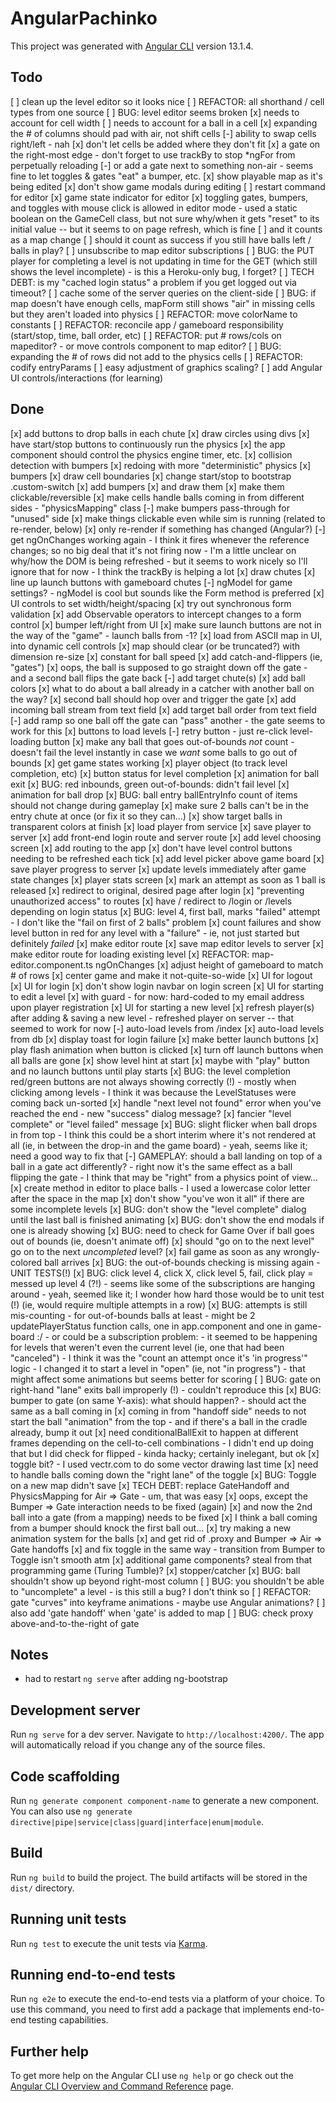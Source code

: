 # AngularPachinko

This project was generated with [Angular CLI](https://github.com/angular/angular-cli) version 13.1.4.

## Todo

[ ] clean up the level editor so it looks nice
[ ] REFACTOR: all shorthand / cell types from one source
[ ] BUG: level editor seems broken
    [x] needs to account for cell width
    [ ] needs to account for a ball in a cell
    [x] expanding the # of columns should pad with air, not shift cells
    [-] ability to swap cells right/left
        - nah
    [x] don't let cells be added where they don't fit
        [x] a gate on the right-most edge
            - don't forget to use trackBy to stop *ngFor from perpetually reloading
        [-] or add a gate next to something non-air
            - seems fine to let toggles & gates "eat" a bumper, etc.
    [x] show playable map as it's being edited
    [x] don't show game modals during editing
    [ ] restart command for editor
    [x] game state indicator for editor
    [x] toggling gates, bumpers, and toggles with mouse click is allowed in editor mode
        - used a static boolean on the GameCell class, but not sure why/when it gets "reset" to its initial value -- but it seems to on page refresh, which is fine
        [ ] and it counts as a map change
[ ] should it count as success if you still have balls left / balls in play?
[ ] unsubscribe to map editor subscriptions
[ ] BUG: the PUT player for completing a level is not updating in time for the GET (which still shows the level incomplete)
    - is this a Heroku-only bug, I forget?
[ ] TECH DEBT: is my "cached login status" a problem if you get logged out via timeout?
[ ] cache some of the server queries on the client-side
[ ] BUG: if map doesn't have enough cells, mapForm still shows "air" in missing cells but they aren't loaded into physics
[ ] REFACTOR: move colorName to constants
[ ] REFACTOR: reconcile app / gameboard responsibility (start/stop, time, ball order, etc)
[ ] REFACTOR: put # rows/cols on mapeditor?
    - or move controls component to map editor?
[ ] BUG: expanding the # of rows did not add to the physics cells
[ ] REFACTOR: codify entryParams
[ ] easy adjustment of graphics scaling?
[ ] add Angular UI controls/interactions (for learning)

## Done

[x] add buttons to drop balls in each chute
[x] draw circles using divs
[x] have start/stop buttons to continuously run the physics
    [x] the app component should control the physics engine timer, etc.
[x] collision detection with bumpers
[x] redoing with more "deterministic" physics
    [x] bumpers
    [x] draw cell boundaries
[x] change start/stop to bootstrap .custom-switch
[x] add bumpers
    [x] and draw them
    [x] make them clickable/reversible
[x] make cells handle balls coming in from different sides
    - "physicsMapping" class
[-] make bumpers pass-through for "unused" side
[x] make things clickable even while sim is running (related to re-render, below)
[x] only re-render if something has changed (Angular?)
[-] get ngOnChanges working again
    - I think it fires whenever the reference changes; so no big deal that it's not firing now
    - I'm a little unclear on why/how the DOM is being refreshed
    - but it seems to work nicely so I'll ignore that for now
      - I think the trackBy is helping a lot
[x] draw chutes
[x] line up launch buttons with gameboard chutes
[-] ngModel for game settings?
    - ngModel is cool but sounds like the Form method is preferred
[x] UI controls to set width/height/spacing
    [x] try out synchronous form validation
    [x] add Observable operators to intercept changes to a form control
[x] bumper left/right from UI
[x] make sure launch buttons are not in the way of the "game"
    - launch balls from -1?
[x] load from ASCII map in UI, into dynamic cell controls
[x] map should clear (or be truncated?) with dimension re-size
[x] constant for ball speed
[x] add catch-and-flippers (ie, "gates")
[x] oops, the ball is supposed to go straight down off the gate
    - and a second ball flips the gate back
[-] add target chute(s)
[x] add ball colors
[x] what to do about a ball already in a catcher with another ball on the way?
    [x] second ball should hop over and trigger the gate
[x] add incoming ball stream from text field
[x] add target ball order from text field
[-] add ramp so one ball off the gate can "pass" another
    - the gate seems to work for this
[x] buttons to load levels
[-] retry button
    - just re-click level-loading button
[x] make any ball that goes out-of-bounds *not* count
    - doesn't fail the level instantly in case we *want* some balls to go out of bounds
[x] get game states working
[x] player object (to track level completion, etc)
[x] button status for level completion
[x] animation for ball exit
[x] BUG: red inbounds, green out-of-bounds: didn't fail level
[x] animation for ball drop
[x] BUG: ball entry ballEntryInfo count of items should not change during gameplay
[x] make sure 2 balls can't be in the entry chute at once (or fix it so they can...)
[x] show target balls in transparent colors at finish
[x] load player from service
[x] save player to server
[x] add front-end login route and server route
[x] add level choosing screen
[x] add routing to the app
[x] don't have level control buttons needing to be refreshed each tick
[x] add level picker above game board
[x] save player progress to server
[x] update levels immediately after game state changes
[x] player stats screen
[x] mark an attempt as soon as 1 ball is released
[x] redirect to original, desired page after login
[x] "preventing unauthorized access" to routes
[x] have / redirect to /login or /levels depending on login status
[x] BUG: level 4, first ball, marks "failed" attempt
    - I don't like the "fail on first of 2 balls" problem
[x] count failures and show level button in red for any level with a "failure"
    - ie, not just started but definitely *failed*
[x] make editor route
[x] save map editor levels to server
[x] make editor route for loading existing level
[x] REFACTOR: map-editor.component.ts ngOnChanges
[x] adjust height of gameboard to match # of rows
[x] center game and make it not-quite-so-wide
[x] UI for logout
[x] UI for login
    [x] don't show login navbar on login screen
[x] UI for starting to edit a level
    [x] with guard
        - for now: hard-coded to my email address upon player registration
[x] UI for starting a new level
[x] refresh player(s) after adding & saving a new level
    - refreshed player on server -- that seemed to work for now
[-] auto-load levels from /index
[x] auto-load levels from db
[x] display toast for login failure
[x] make better launch buttons
    [x] play flash animation when button is clicked
    [x] turn off launch buttons when all balls are gone
[x] show level hint at start
    [x] maybe with "play" button and no launch buttons until play starts
[x] BUG: the level completion red/green buttons are not always showing correctly (!)
    - mostly when clicking among levels
    - I think it was because the LevelStatuses were coming back un-sorted
[x] handle "next level not found" error when you've reached the end
    - new "success" dialog message?
[x] fancier "level complete" or "level failed" message
[x] BUG: slight flicker when ball drops in from top
    - I think this could be a short interim where it's not rendered at all (ie, in between the drop-in and the game board)
      - yeah, seems like it; need a good way to fix that
[-] GAMEPLAY: should a ball landing on top of a ball in a gate act differently?
    - right now it's the same effect as a ball flipping the gate
        - I think that may be "right" from a physics point of view...
[x] create method in editor to place balls
    - I used a lowercase color letter after the space in the map
[x] don't show "you've won it all" if there are some incomplete levels
[x] BUG: don't show the "level complete" dialog until the last ball is finished animating
[x] BUG: don't show the end modals if one is already showing
[x] BUG: need to check for Game Over if ball goes out of bounds (ie, doesn't animate off)
[x] should "go on to the next level" go on to the next *uncompleted* level?
[x] fail game as soon as any wrongly-colored ball arrives
[x] BUG: the out-of-bounds checking is missing again
    - UNIT TESTS(!)
[x] BUG: click level 4, click X, click level 5, fail, click play = messed up level 4 (?!)
    - seems like some of the subscriptions are hanging around
        - yeah, seemed like it; I wonder how hard those would be to unit test (!) (ie, would require multiple attempts in a row)
[x] BUG: attempts is still mis-counting
     - for out-of-bounds balls at least
     - might be 2 updatePlayerStatus function calls, one in app.component and one in game-board :/
     - or could be a subscription problem:
        - it seemed to be happening for levels that weren't even the current level (ie, one that had been "canceled")
        - I think it was the "count an attempt once it's 'in progress'" logic
            - I changed it to start a level in "open" (ie, not "in progress")
                - that might affect some animations but seems better for scoring
[ ] BUG: gate on right-hand "lane" exits ball improperly (!)
    - couldn't reproduce this
[x] BUG: bumper to gate (on same Y-axis): what should happen?
    - should act the same as a ball coming in
        [x] coming in from "handoff side" needs to not start the ball "animation" from the top
    - and if there's a ball in the cradle already, bump it out
    [x] need conditionalBallExit to happen at different frames depending on the cell-to-cell combinations
        - I didn't end up doing that but I did check for flipped
          - kinda hacky; certainly inelegant, but ok
    [x] toggle bit?
        - I used vectr.com to do some vector drawing last time
        [x] need to handle balls coming down the "right lane" of the toggle
[x] BUG: Toggle on a new map didn't save
[x] TECH DEBT: replace GateHandoff and PhysicsMapping for Air => Gate
    - um, that was easy
        [x] oops, except the Bumper => Gate interaction needs to be fixed (again)
          [x] and now the 2nd ball into a gate (from a mapping) needs to be fixed
              [x] I think a ball coming from a bumper should knock the first ball out...
                  [x] try making a new animation system for the balls
                  [x] and get rid of .proxy and Bumper => Air => Gate handoffs
                  [x] and fix toggle in the same way
                      - transition from Bumper to Toggle isn't smooth atm
[x] additional game components? steal from that programming game (Turing Tumble)?
    [x] stopper/catcher
[x] BUG: ball shouldn't show up beyond right-most column
[ ] BUG: you shouldn't be able to "uncomplete" a level
    - is this still a bug? I don't think so
[ ] REFACTOR: gate "curves" into keyframe animations
    - maybe use Angular animations?
[ ] also add 'gate handoff' when 'gate' is added to map
[ ] BUG: check proxy above-and-to-the-right of gate

## Notes

- had to restart `ng serve` after adding ng-bootstrap

## Development server

Run `ng serve` for a dev server. Navigate to `http://localhost:4200/`. The app will automatically reload if you change any of the source files.

## Code scaffolding

Run `ng generate component component-name` to generate a new component. You can also use `ng generate directive|pipe|service|class|guard|interface|enum|module`.

## Build

Run `ng build` to build the project. The build artifacts will be stored in the `dist/` directory.

## Running unit tests

Run `ng test` to execute the unit tests via [Karma](https://karma-runner.github.io).

## Running end-to-end tests

Run `ng e2e` to execute the end-to-end tests via a platform of your choice. To use this command, you need to first add a package that implements end-to-end testing capabilities.

## Further help

To get more help on the Angular CLI use `ng help` or go check out the [Angular CLI Overview and Command Reference](https://angular.io/cli) page.
